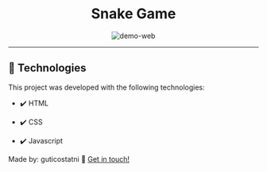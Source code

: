 <h1 align="center">
  Snake Game
</h1>


<div align="center" >
  <img src="./gifs/snak-game.gif" alt="demo-web">
</div>

<hr />


## 🚀 Technologies

This project was developed with the following technologies:

- ✔️ HTML

- ✔️ CSS

- ✔️ Javascript


Made by: guticostatni :wave: [Get in touch!](https://www.linkedin.com/in/gustavo-costanti-lara-772a47197/)
